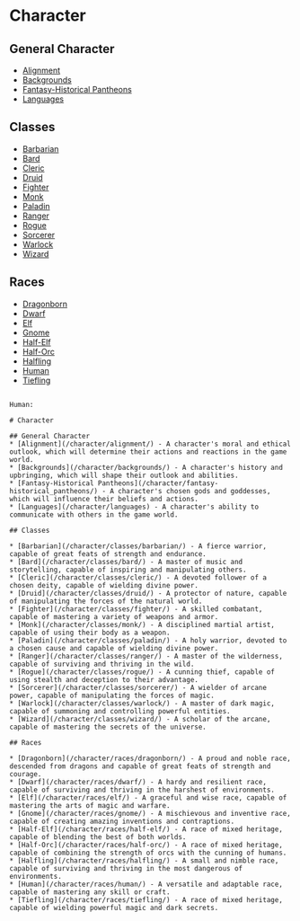 # Character

## General Character
* [Alignment](/character/alignment/)
* [Backgrounds](/character/backgrounds/)
* [Fantasy-Historical Pantheons](/character/fantasy-historical_pantheons/)
* [Languages](/character/languages)

## Classes

* [Barbarian](/character/classes/barbarian/)
* [Bard](/character/classes/bard/)
* [Cleric](/character/classes/cleric/)
* [Druid](/character/classes/druid/)
* [Fighter](/character/classes/fighter/)
* [Monk](/character/classes/monk/)
* [Paladin](/character/classes/paladin/)
* [Ranger](/character/classes/ranger/)
* [Rogue](/character/classes/rogue/)
* [Sorcerer](/character/classes/sorcerer/)
* [Warlock](/character/classes/warlock/)
* [Wizard](/character/classes/wizard/)

## Races

* [Dragonborn](/character/races/dragonborn/)
* [Dwarf](/character/races/dwarf/)
* [Elf](/character/races/elf/)
* [Gnome](/character/races/gnome/)
* [Half-Elf](/character/races/half-elf/)
* [Half-Orc](/character/races/half-orc/)
* [Halfling](/character/races/halfling/)
* [Human](/character/races/human/)
* [Tiefling](/character/races/tiefling/)
```

Human:

# Character

## General Character
* [Alignment](/character/alignment/) - A character's moral and ethical outlook, which will determine their actions and reactions in the game world.
* [Backgrounds](/character/backgrounds/) - A character's history and upbringing, which will shape their outlook and abilities.
* [Fantasy-Historical Pantheons](/character/fantasy-historical_pantheons/) - A character's chosen gods and goddesses, which will influence their beliefs and actions.
* [Languages](/character/languages) - A character's ability to communicate with others in the game world.

## Classes

* [Barbarian](/character/classes/barbarian/) - A fierce warrior, capable of great feats of strength and endurance.
* [Bard](/character/classes/bard/) - A master of music and storytelling, capable of inspiring and manipulating others.
* [Cleric](/character/classes/cleric/) - A devoted follower of a chosen deity, capable of wielding divine power.
* [Druid](/character/classes/druid/) - A protector of nature, capable of manipulating the forces of the natural world.
* [Fighter](/character/classes/fighter/) - A skilled combatant, capable of mastering a variety of weapons and armor.
* [Monk](/character/classes/monk/) - A disciplined martial artist, capable of using their body as a weapon.
* [Paladin](/character/classes/paladin/) - A holy warrior, devoted to a chosen cause and capable of wielding divine power.
* [Ranger](/character/classes/ranger/) - A master of the wilderness, capable of surviving and thriving in the wild.
* [Rogue](/character/classes/rogue/) - A cunning thief, capable of using stealth and deception to their advantage.
* [Sorcerer](/character/classes/sorcerer/) - A wielder of arcane power, capable of manipulating the forces of magic.
* [Warlock](/character/classes/warlock/) - A master of dark magic, capable of summoning and controlling powerful entities.
* [Wizard](/character/classes/wizard/) - A scholar of the arcane, capable of mastering the secrets of the universe.

## Races

* [Dragonborn](/character/races/dragonborn/) - A proud and noble race, descended from dragons and capable of great feats of strength and courage.
* [Dwarf](/character/races/dwarf/) - A hardy and resilient race, capable of surviving and thriving in the harshest of environments.
* [Elf](/character/races/elf/) - A graceful and wise race, capable of mastering the arts of magic and warfare.
* [Gnome](/character/races/gnome/) - A mischievous and inventive race, capable of creating amazing inventions and contraptions.
* [Half-Elf](/character/races/half-elf/) - A race of mixed heritage, capable of blending the best of both worlds.
* [Half-Orc](/character/races/half-orc/) - A race of mixed heritage, capable of combining the strength of orcs with the cunning of humans.
* [Halfling](/character/races/halfling/) - A small and nimble race, capable of surviving and thriving in the most dangerous of environments.
* [Human](/character/races/human/) - A versatile and adaptable race, capable of mastering any skill or craft.
* [Tiefling](/character/races/tiefling/) - A race of mixed heritage, capable of wielding powerful magic and dark secrets.